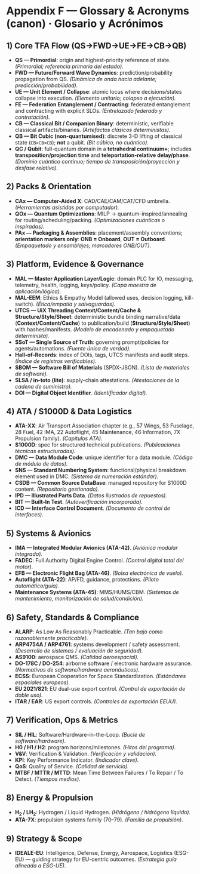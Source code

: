 # Appendix F — Glossary & Acronyms (canon) · Glosario y Acrónimos

## 1) Core TFA Flow (QS→FWD→UE→FE→CB→QB)
- **QS — Primordial**: origin and highest-priority reference of state. *(Primordial; referencia primaria del estado).*
- **FWD — Future/Forward Wave Dynamics**: prediction/probability propagation from QS. *(Dinámica de onda hacia adelante; predicción/probabilidad).*
- **UE — Unit Element / Collapse**: atomic locus where decisions/states collapse into execution. *(Elemento unitario; colapso a ejecución).*
- **FE — Federation Entanglement / Contracting**: federated entanglement and contracting with explicit SLOs. *(Entrelazado federado y contratación).*
- **CB — Classical Bit / Companion Binary**: deterministic, verifiable classical artifacts/binaries. *(Artefactos clásicos deterministas).*
- **QB — Bit Cubic (non-quantumised)**: discrete 3-D lifting of classical state (`CB×CB×CB`); **not** a qubit. *(Bit cúbico, no cuántico).*
- **QC / Qubit**: full-quantum domain in a **tetrahedral continuum+**; includes **transposition/projection time** and **teleportation-relative delay/phase**. *(Dominio cuántico continuo; tiempo de transposición/proyección y desfase relativo).*

## 2) Packs & Orientation
- **CAx — Computer-Aided X**: CAD/CAE/CAM/CAT/CFD umbrella. *(Herramientas asistidas por computador).*
- **QOx — Quantum Optimizations**: MILP → quantum-inspired/annealing for routing/scheduling/packing. *(Optimizaciones cuánticas o inspiradas).*
- **PAx — Packaging & Assemblies**: placement/assembly conventions; **orientation markers only**: **ONB = Onboard**, **OUT = Outboard**. *(Empaquetado y ensamblajes; marcadores ONB/OUT).*

## 3) Platform, Evidence & Governance
- **MAL — Master Application Layer/Logic**: domain PLC for IO, messaging, telemetry, health, logging, keys/policy. *(Capa maestra de aplicación/lógica).*
- **MAL-EEM**: Ethics & Empathy Model (allowed uses, decision logging, kill-switch). *(Ética/empatía y salvaguardas).*
- **UTCS — UiX Threading Context/Content/Cache & Structure/Style/Sheet**: deterministic bundle binding narrative/data (**Context/Content/Cache**) to publication/build (**Structure/Style/Sheet**) with hashes/manifests. *(Modelo de encadenado y empaquetado determinista).*
- **SSoT — Single Source of Truth**: governing prompt/policies for agents/automations. *(Fuente única de verdad).*
- **Hall-of-Records**: index of DOIs, tags, UTCS manifests and audit steps. *(Índice de registros verificables).*
- **SBOM — Software Bill of Materials** (SPDX-JSON). *(Lista de materiales de software).*
- **SLSA / in-toto (lite)**: supply-chain attestations. *(Atestaciones de la cadena de suministro).*
- **DOI — Digital Object Identifier**. *(Identificador digital).*

## 4) ATA / S1000D & Data Logistics
- **ATA-XX**: Air Transport Association chapter (e.g., 57 Wings, 53 Fuselage, 28 Fuel, 42 IMA, 22 Autoflight, 45 Maintenance, 46 Information, 7X Propulsion family). *(Capítulos ATA).*
- **S1000D**: spec for structured technical publications. *(Publicaciones técnicas estructuradas).*
- **DMC — Data Module Code**: unique identifier for a data module. *(Código de módulo de datos).*
- **SNS — Standard Numbering System**: functional/physical breakdown element used in DMC. *(Sistema de numeración estándar).*
- **CSDB — Common Source DataBase**: managed repository for S1000D content. *(Repositorio gestionado).*
- **IPD — Illustrated Parts Data**. *(Datos ilustrados de repuestos).*
- **BIT — Built-In Test**. *(Autoverificación incorporada).*
- **ICD — Interface Control Document**. *(Documento de control de interfaces).*

## 5) Systems & Avionics
- **IMA — Integrated Modular Avionics (ATA-42)**. *(Aviónica modular integrada).*
- **FADEC**: Full Authority Digital Engine Control. *(Control digital total del motor).*
- **EFB — Electronic Flight Bag (ATA-46)**. *(Bolsa electrónica de vuelo).*
- **Autoflight (ATA-22)**: AP/FD, guidance, protections. *(Piloto automático/guía).*
- **Maintenance Systems (ATA-45)**: MMS/HUMS/CBM. *(Sistemas de mantenimiento, monitorización de salud/condición).*

## 6) Safety, Standards & Compliance
- **ALARP**: As Low As Reasonably Practicable. *(Tan bajo como razonablemente practicable).*
- **ARP4754A / ARP4761**: systems development / safety assessment. *(Desarrollo de sistemas / evaluación de seguridad).*
- **AS9100**: aerospace QMS. *(Calidad aeroespacial).*
- **DO-178C / DO-254**: airborne software / electronic hardware assurance. *(Normativas de software/hardware aeronáuticos).*
- **ECSS**: European Cooperation for Space Standardization. *(Estándares espaciales europeos).*
- **EU 2021/821**: EU dual-use export control. *(Control de exportación de doble uso).*
- **ITAR / EAR**: US export controls. *(Controles de exportación EEUU).*

## 7) Verification, Ops & Metrics
- **SIL / HIL**: Software/Hardware-in-the-Loop. *(Bucle de software/hardware).*
- **H0 / H1 / H2**: program horizons/milestones. *(Hitos del programa).*
- **V&V**: Verification & Validation. *(Verificación y validación).*
- **KPI**: Key Performance Indicator. *(Indicador clave).*
- **QoS**: Quality of Service. *(Calidad de servicio).*
- **MTBF / MTTR / MTTD**: Mean Time Between Failures / To Repair / To Detect. *(Tiempos medios).*

## 8) Energy & Propulsion
- **H$_2$ / LH$_2$**: Hydrogen / Liquid Hydrogen. *(Hidrógeno / hidrógeno líquido).*
- **ATA-7X**: propulsion systems family (70–79). *(Familia de propulsión).*

## 9) Strategy & Scope
- **IDEALE-EU**: Intelligence, Defense, Energy, Aerospace, Logistics (ESG-EU) — guiding strategy for EU-centric outcomes. *(Estrategia guía alineada a ESG-UE).*